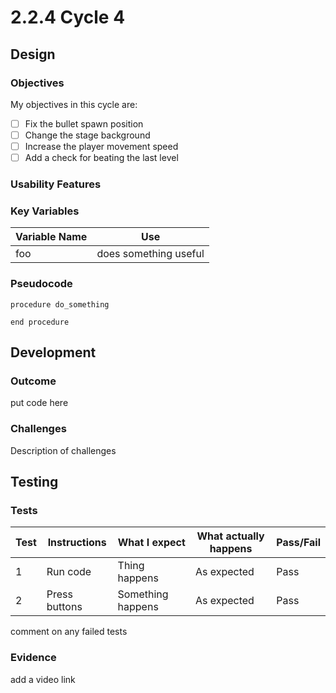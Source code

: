 # 2.2.4 Cycle 4

## Design

### Objectives

My objectives in this cycle are:

* [ ] Fix the bullet spawn position
* [ ] Change the stage background
* [ ] Increase the player movement speed
* [ ] Add a check for beating the last level

### Usability Features

### Key Variables

| Variable Name | Use                   |
| ------------- | --------------------- |
| foo           | does something useful |

### Pseudocode

```
procedure do_something
    
end procedure
```

## Development

### Outcome

put code here

### Challenges

Description of challenges

## Testing

### Tests

| Test | Instructions  | What I expect     | What actually happens | Pass/Fail |
| ---- | ------------- | ----------------- | --------------------- | --------- |
| 1    | Run code      | Thing happens     | As expected           | Pass      |
| 2    | Press buttons | Something happens | As expected           | Pass      |

comment on any failed tests

### Evidence

add a video link
